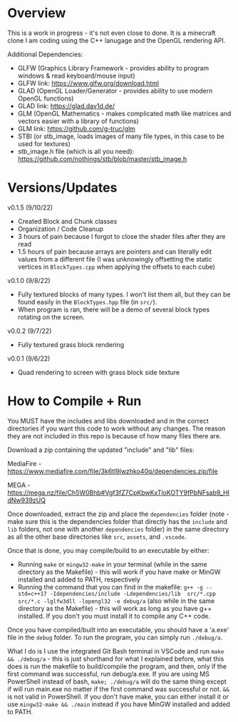 # Overview
This is a work in progress - it's not even close to done. It is a minecraft clone I am coding using the C++ lanugage and the OpenGL rendering API. 

Additional Dependencies: 
- GLFW (Graphics Library Framework - provides ability to program windows & read keyboard/mouse input)
- GLFW link: https://www.glfw.org/download.html
- GLAD (OpenGL Loader/Generator - provides ability to use modern OpenGL functions)
- GLAD link: https://glad.dav1d.de/
- GLM (OpenGL Mathematics - makes complicated math like matrices and vectors easier with a library of functions)
- GLM link: https://github.com/g-truc/glm
- STBI (or stb_image, loads images of many file types, in this case to be used for textures)
- stb_image.h file (which is all you need): https://github.com/nothings/stb/blob/master/stb_image.h

# Versions/Updates
v0.1.5 (9/10/22)
- Created Block and Chunk classes
- Organization / Code Cleanup
- 3 hours of pain because I forgot to close the shader files after they are read
- 1.5 hours of pain because arrays are pointers and can literally edit values from a different file (I was unknowingly offsetting the static vertices in `BlockTypes.cpp` when applying the offsets to each cube)

v0.1.0 (9/8/22)
- Fully textured blocks of many types. I won't list them all, but they can be found easily in the `BlockTypes.hpp` file (in `src/`).
- When program is ran, there will be a demo of several block types rotating on the screen.

v0.0.2 (9/7/22)
- Fully textured grass block rendering

v0.0.1 (9/6/22)
- Quad rendering to screen with grass block side texture

# How to Compile + Run
You MUST have the includes and libs downloaded and in the correct directories if you want this code to work without any changes. The reason they are not included in this repo is because of how many files there are.


Download a zip containing the updated "include" and "lib" files:

MediaFire - https://www.mediafire.com/file/3k6tl9lwzhko40q/dependencies.zip/file

MEGA - https://mega.nz/file/Ch5W0Bhb#Vgf3fZ7CpKbwKxTloKOTY9fPbNFsab9_HIdNw939zUQ


Once downloaded, extract the zip and place the `dependencies` folder (note - make sure this is the dependencies folder that directly has the `include` and `lib` folders, not one with another `dependencies` folder) in the same directory as all the other base directories like `src`, `assets`, and `.vscode`.

Once that is done, you may compile/build to an executable by either:
- Running `make` or `mingw32-make` in your terminal (while in the same directory as the Makefile) - this will work if you have make or MinGW installed and added to PATH, respectively
- Running the command that you can find in the makefile: `g++ -g --std=c++17 -Idependencies/include -Ldependencies/lib  src/*.cpp src/*.c -lglfw3dll -lopengl32 -o debug/a` (also while in the same directory as the Makefile) - this will work as long as you have g++ installed. If you don't you must install it to compile any C++ code.

Once you have compiled/built into an executable, you should have a 'a.exe' file in the `debug` folder. To run the program, you can simply run `./debug/a`.

What I do is I use the integrated Git Bash terminal in VSCode and run `make && ./debug/a` - this is just shorthand for what I explained before, what this does is run the makefile to build/compile the program, and then, only if the first command was successful, run debug/a.exe. If you are using MS PowerShell instead of bash, `make; ./debug/a` will do the same thing except if will run main.exe no matter if the first command was successful or not. `&&` is not valid in PowerShell. If you don't have make, you can either install it or use `mingw32-make && ./main` instead if you have MinGW installed and added to PATH.
